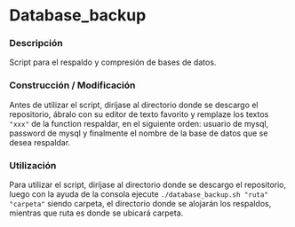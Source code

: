 # Database_backup

### Descripción

Script para el respaldo y compresión de bases de datos.

### Construcción / Modificación

Antes de utilizar el script, diríjase al directorio donde se descargo el repositorio, ábralo con su editor de texto favorito 
y remplaze los textos ```"xxx"``` de la function respaldar, en el siguiente orden: usuario de mysql, password de mysql y finalmente el nombre de la base de datos que se desea respaldar.

### Utilización

Para utilizar el script, diríjase al directorio donde se descargo el repositorio, luego con la ayuda de la 
consola ejecute ```./database_backup.sh "ruta" "carpeta"``` siendo carpeta, el directorio donde se alojarán los respaldos, 
mientras que ruta es donde se ubicará carpeta.
